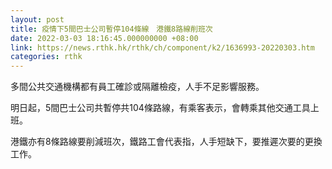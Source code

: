 ```yaml
---
layout: post
title: 疫情下5間巴士公司暫停104條線　港鐵8路線削班次
date: 2022-03-03 18:16:45.000000000 +08:00
link: https://news.rthk.hk/rthk/ch/component/k2/1636993-20220303.htm
categories: rthk
---
```


多間公共交通機構都有員工確診或隔離檢疫，人手不足影響服務。

明日起，5間巴士公司共暫停共104條路線，有乘客表示，會轉乘其他交通工具上班。

港鐵亦有8條路線要削減班次，鐵路工會代表指，人手短缺下，要推遲次要的更換工作。

